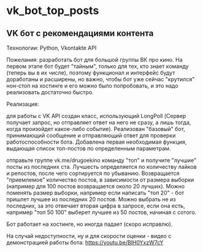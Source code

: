 # vk_bot_top_posts

VK  бот c рекомендациями контента
----
Технологии: Python, Vkontakte API

Пожелания: разработать бот для большой группы ВК про кино. На первом этапе бот будет "тайным", только для тех, кто знает команду (теперь вы в их числе), поэтому функционал и интерфейс будут доработаны и расширены, но важно, чтобы бот уже сейчас "крутился" нон-стоп на хостинге и его можно было попробовать, и это надо реализовать достаточно быстро.

Реализация: 

для работы с VK API создан класс, использующий LongPoll (Сервер получает запрос, но отправляет ответ на него не сразу, а лишь тогда, когда произойдет какое-либо событие). Реализован "базовый" бот, принимающий сообщение и отправляющий ответ для проверки работоспособности бота. Добавлена первая необходимая функция, выдающая список топ-постов по определенным параметрам.



отправьте группе vk.me/drugoekino команду "топ" и получите "лучшие" посты из последних ста. Лучшесть определяется по количеству лайков и репостов, после чего сортируется по убыванию.  Возвращается "приемлемое" количество постов, в зависимости от размера выборки (например для 100 постов возвращается около 20 лучших). Можно поменять размер выборки, например если написать "топ 20" - бот пришлет лучшее из последних 20 постов. Можно выбрать не из последних, за это отвечает вторая цифра в запросе, если она есть, например "топ 50 100" выберет лучшее из 50 постов, начиная с сотого.

Бот работает на хостинге, но иногда падает (скоро исправлю).

На случай недоступности, ну и для скорости оценки - видео с демонстрацией работы бота: https://youtu.be/BlH0YxzW7cY








